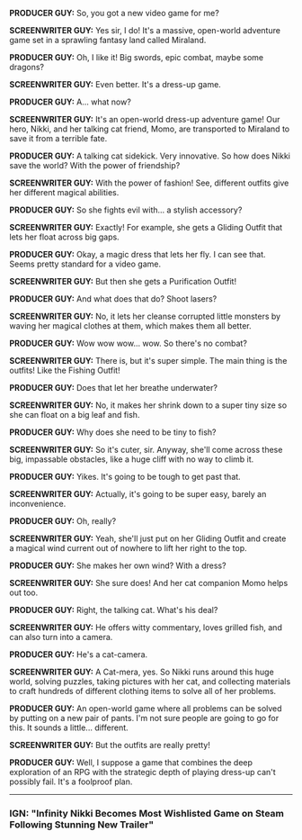 **PRODUCER GUY:** So, you got a new video game for me?

**SCREENWRITER GUY:** Yes sir, I do! It's a massive, open-world adventure game set in a sprawling fantasy land called Miraland.

**PRODUCER GUY:** Oh, I like it! Big swords, epic combat, maybe some dragons?

**SCREENWRITER GUY:** Even better. It's a dress-up game.

**PRODUCER GUY:** A... what now?

**SCREENWRITER GUY:** It's an open-world dress-up adventure game! Our hero, Nikki, and her talking cat friend, Momo, are transported to Miraland to save it from a terrible fate.

**PRODUCER GUY:** A talking cat sidekick. Very innovative. So how does Nikki save the world? With the power of friendship?

**SCREENWRITER GUY:** With the power of fashion! See, different outfits give her different magical abilities.

**PRODUCER GUY:** So she fights evil with... a stylish accessory?

**SCREENWRITER GUY:** Exactly! For example, she gets a Gliding Outfit that lets her float across big gaps.

**PRODUCER GUY:** Okay, a magic dress that lets her fly. I can see that. Seems pretty standard for a video game.

**SCREENWRITER GUY:** But then she gets a Purification Outfit!

**PRODUCER GUY:** And what does that do? Shoot lasers?

**SCREENWRITER GUY:** No, it lets her cleanse corrupted little monsters by waving her magical clothes at them, which makes them all better.

**PRODUCER GUY:** Wow wow wow... wow. So there's no combat?

**SCREENWRITER GUY:** There is, but it's super simple. The main thing is the outfits! Like the Fishing Outfit!

**PRODUCER GUY:** Does that let her breathe underwater?

**SCREENWRITER GUY:** No, it makes her shrink down to a super tiny size so she can float on a big leaf and fish.

**PRODUCER GUY:** Why does she need to be tiny to fish?

**SCREENWRITER GUY:** So it's cuter, sir. Anyway, she'll come across these big, impassable obstacles, like a huge cliff with no way to climb it.

**PRODUCER GUY:** Yikes. It's going to be tough to get past that.

**SCREENWRITER GUY:** Actually, it's going to be super easy, barely an inconvenience.

**PRODUCER GUY:** Oh, really?

**SCREENWRITER GUY:** Yeah, she'll just put on her Gliding Outfit and create a magical wind current out of nowhere to lift her right to the top.

**PRODUCER GUY:** She makes her own wind? With a dress?

**SCREENWRITER GUY:** She sure does! And her cat companion Momo helps out too.

**PRODUCER GUY:** Right, the talking cat. What's his deal?

**SCREENWRITER GUY:** He offers witty commentary, loves grilled fish, and can also turn into a camera.

**PRODUCER GUY:** He's a cat-camera.

**SCREENWRITER GUY:** A Cat-mera, yes. So Nikki runs around this huge world, solving puzzles, taking pictures with her cat, and collecting materials to craft hundreds of different clothing items to solve all of her problems.

**PRODUCER GUY:** An open-world game where all problems can be solved by putting on a new pair of pants. I'm not sure people are going to go for this. It sounds a little... different.

**SCREENWRITER GUY:** But the outfits are really pretty!

**PRODUCER GUY:** Well, I suppose a game that combines the deep exploration of an RPG with the strategic depth of playing dress-up can't possibly fail. It's a foolproof plan.

***

### **IGN: "Infinity Nikki Becomes Most Wishlisted Game on Steam Following Stunning New Trailer"**